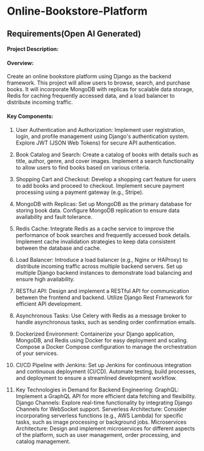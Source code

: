 # Online-Bookstore-Platform

## Requirements(Open AI Generated)
#### Project Description:

#### Overview:
Create an online bookstore platform using Django as the backend framework. This project will allow users to browse, search, and purchase books. It will incorporate MongoDB with replicas for scalable data storage, Redis for caching frequently accessed data, and a load balancer to distribute incoming traffic.

#### Key Components:

1. User Authentication and Authorization:
Implement user registration, login, and profile management using Django's authentication system.
Explore JWT (JSON Web Tokens) for secure API authentication.

2. Book Catalog and Search:
Create a catalog of books with details such as title, author, genre, and cover images.
Implement a search functionality to allow users to find books based on various criteria.

3. Shopping Cart and Checkout:
Develop a shopping cart feature for users to add books and proceed to checkout.
Implement secure payment processing using a payment gateway (e.g., Stripe).

4. MongoDB with Replicas:
Set up MongoDB as the primary database for storing book data.
Configure MongoDB replication to ensure data availability and fault tolerance.

5. Redis Cache:
Integrate Redis as a cache service to improve the performance of book searches and frequently accessed book details.
Implement cache invalidation strategies to keep data consistent between the database and cache.

6. Load Balancer:
Introduce a load balancer (e.g., Nginx or HAProxy) to distribute incoming traffic across multiple backend servers.
Set up multiple Django backend instances to demonstrate load balancing and ensure high availability.

7. RESTful API:
Design and implement a RESTful API for communication between the frontend and backend.
Utilize Django Rest Framework for efficient API development.

8. Asynchronous Tasks:
Use Celery with Redis as a message broker to handle asynchronous tasks, such as sending order confirmation emails.

9. Dockerized Environment:
Containerize your Django application, MongoDB, and Redis using Docker for easy deployment and scaling.
Compose a Docker Compose configuration to manage the orchestration of your services.

11. CI/CD Pipeline with Jenkins:
Set up Jenkins for continuous integration and continuous deployment (CI/CD).
Automate testing, build processes, and deployment to ensure a streamlined development workflow.

12. Key Technologies in Demand for Backend Engineering:
GraphQL: Implement a GraphQL API for more efficient data fetching and flexibility.
Django Channels: Explore real-time functionality by integrating Django Channels for WebSocket support.
Serverless Architecture: Consider incorporating serverless functions (e.g., AWS Lambda) for specific tasks, such as image processing or background jobs.
Microservices Architecture: Design and implement microservices for different aspects of the platform, such as user management, order processing, and catalog management.
